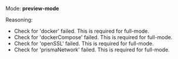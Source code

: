 Mode: **preview-mode**

Reasoning:
- Check for 'docker' failed. This is required for full-mode.
- Check for 'dockerCompose' failed. This is required for full-mode.
- Check for 'openSSL' failed. This is required for full-mode.
- Check for 'prismaNetwork' failed. This is required for full-mode.

